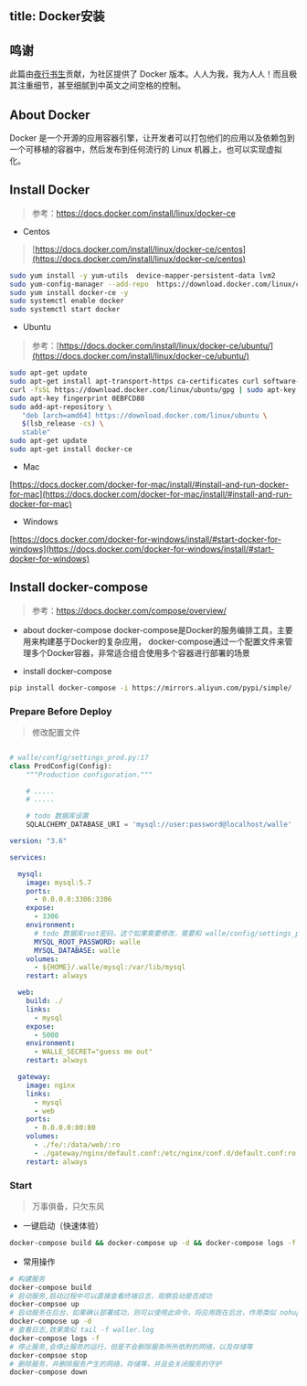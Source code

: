 title: Docker安装
---
## 鸣谢
此篇由[夜行书生](https://github.com/owen-carter)贡献，为社区提供了 Docker 版本。人人为我，我为人人！而且极其注重细节，甚至细腻到中英文之间空格的控制。

## About Docker
Docker 是一个开源的应用容器引擎，让开发者可以打包他们的应用以及依赖包到一个可移植的容器中，然后发布到任何流行的 Linux 机器上，也可以实现虚拟化。


## Install Docker
> 参考：https://docs.docker.com/install/linux/docker-ce


- Centos
> [https://docs.docker.com/install/linux/docker-ce/centos](https://docs.docker.com/install/linux/docker-ce/centos)
```bash
sudo yum install -y yum-utils  device-mapper-persistent-data lvm2
sudo yum-config-manager --add-repo  https://download.docker.com/linux/centos/docker-ce.repo
sudo yum install docker-ce -y
sudo systemctl enable docker
sudo systemctl start docker
```


- Ubuntu
> 参考：[https://docs.docker.com/install/linux/docker-ce/ubuntu/](https://docs.docker.com/install/linux/docker-ce/ubuntu/)
```bash
sudo apt-get update
sudo apt-get install apt-transport-https ca-certificates curl software-properties-common
curl -fsSL https://download.docker.com/linux/ubuntu/gpg | sudo apt-key add -
sudo apt-key fingerprint 0EBFCD88
sudo add-apt-repository \
   "deb [arch=amd64] https://download.docker.com/linux/ubuntu \
   $(lsb_release -cs) \
   stable"
sudo apt-get update   
sudo apt-get install docker-ce


```

- Mac

[https://docs.docker.com/docker-for-mac/install/#install-and-run-docker-for-mac](https://docs.docker.com/docker-for-mac/install/#install-and-run-docker-for-mac)


- Windows

[https://docs.docker.com/docker-for-windows/install/#start-docker-for-windows](https://docs.docker.com/docker-for-windows/install/#start-docker-for-windows)

## Install docker-compose
> 参考：https://docs.docker.com/compose/overview/
- about docker-compose
docker-compose是Docker的服务编排工具，主要用来构建基于Docker的复杂应用，
docker-compose通过一个配置文件来管理多个Docker容器，非常适合组合使用多个容器进行部署的场景


- install docker-compose
```bash
pip install docker-compose -i https://mirrors.aliyun.com/pypi/simple/
```


### Prepare Before Deploy
> 修改配置文件
```python

# walle/config/settings_prod.py:17
class ProdConfig(Config):
    """Production configuration."""

    # .....
    # .....

    # todo 数据库设置
    SQLALCHEMY_DATABASE_URI = 'mysql://user:password@localhost/walle'

```
```yaml
version: "3.6"

services:

  mysql:
    image: mysql:5.7
    ports:
      - 0.0.0.0:3306:3306
    expose:
      - 3306
    environment:
      # todo 数据库root密码，这个如果需要修改，需要和 walle/config/settings_prod.py 中数据库密码保持一致
      MYSQL_ROOT_PASSWORD: walle
      MYSQL_DATABASE: walle
    volumes:
      - ${HOME}/.walle/mysql:/var/lib/mysql
    restart: always

  web:
    build: ./
    links:
      - mysql
    expose:
      - 5000
    environment:
      - WALLE_SECRET="guess me out"
    restart: always

  gateway:
    image: nginx
    links:
      - mysql
      - web
    ports:
      - 0.0.0.0:80:80
    volumes:
      - ./fe/:/data/web/:ro
      - ./gateway/nginx/default.conf:/etc/nginx/conf.d/default.conf:ro
    restart: always

```

### Start
> 万事俱备，只欠东风

- 一键启动（快速体验）
```bash
docker-compose build && docker-compose up -d && docker-compose logs -f
```


- 常用操作
```bash
# 构建服务
docker-compose build
# 启动服务,启动过程中可以直接查看终端日志，观察启动是否成功
docker-compsoe up
# 启动服务在后台，如果确认部署成功，则可以使用此命令，将应用跑在后台，作用类似 nohup python waller.py &
docker-compose up -d
# 查看日志,效果类似 tail -f waller.log
docker-compose logs -f
# 停止服务,会停止服务的运行，但是不会删除服务所所依附的网络，以及存储等
docker-compsoe stop
# 删除服务，并删除服务产生的网络，存储等，并且会关闭服务的守护
docker-compose down
```
